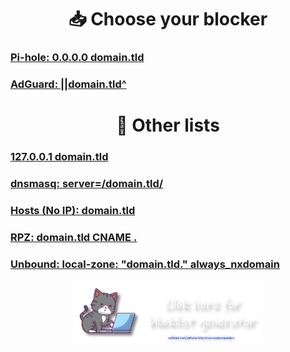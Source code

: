 <div align="center">
    <h1>📥 Choose your blocker</h1>
</div>

### [Pi-hole: 0.0.0.0 domain.tld](md/Pi-hole.md)
### [AdGuard: ||domain.tld^](md/AdGuard.md)


<div align="center">
    <h1>📝 Other lists</h1>
</div>

### [127.0.0.1 domain.tld](md/127.0.0.1.md)
### [dnsmasq: server=/domain.tld/](md/dnsmasq.md)
### [Hosts (No IP): domain.tld](md/noip.md)
### [RPZ: domain.tld CNAME .](md/RPZ.md)
### [Unbound: local-zone: "domain.tld." always_nxdomain](md/Unbound.md)


<div align="center">
    <a href="https://sefinek.net/blocklist-generator" title="Personalized Blocklist Generator - Take Full Control of Your Network">
        <img src="../../images/generator.png" width="60%" alt="">
    </a>
</div>